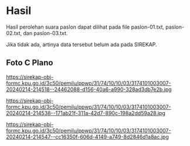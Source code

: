 # Hasil

Hasil perolehan suara paslon dapat dilihat pada file paslon-01.txt, paslon-02.txt, dan paslon-03.txt.

Jika tidak ada, artinya data tersebut belum ada pada SIREKAP.

## Foto C Plano

https://sirekap-obj-formc.kpu.go.id/3c50/pemilu/ppwp/31/74/10/10/03/3174101003007-20240214-214518--24462088-d156-40a6-a990-328ad3db7e2b.jpg

https://sirekap-obj-formc.kpu.go.id/3c50/pemilu/ppwp/31/74/10/10/03/3174101003007-20240214-214538--171ab21f-311a-42d7-890c-198a2dd59a28.jpg

https://sirekap-obj-formc.kpu.go.id/3c50/pemilu/ppwp/31/74/10/10/03/3174101003007-20240214-214547--cc16350f-606d-4149-a749-8d2846d1a8ac.jpg
